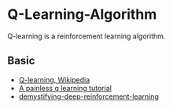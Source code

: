# Q-Learning-Algorithm

Q-learning is a reinforcement learning algorithm.

## Basic

- [Q-learning, Wikipedia](https://en.wikipedia.org/wiki/Q-learning)
- [A painless q learning tutorial](http://mnemstudio.org/path-finding-q-learning-tutorial.htm)
- [demystifying-deep-reinforcement-learning](https://ai.intel.com/demystifying-deep-reinforcement-learning)
